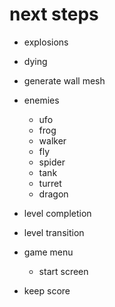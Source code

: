 # next steps

+ explosions
+ dying
+ generate wall mesh

+ enemies
  + ufo
  + frog
  + walker
  + fly
  + spider
  + tank
  + turret
  + dragon

+ level completion
+ level transition
+ game menu
  + start screen

+ keep score
